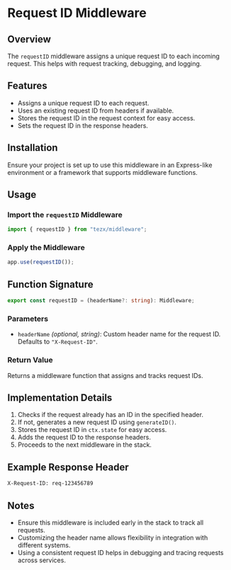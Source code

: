 # Request ID Middleware

## Overview

The `requestID` middleware assigns a unique request ID to each incoming request. This helps with request tracking, debugging, and logging.

## Features

- Assigns a unique request ID to each request.
- Uses an existing request ID from headers if available.
- Stores the request ID in the request context for easy access.
- Sets the request ID in the response headers.

## Installation

Ensure your project is set up to use this middleware in an Express-like environment or a framework that supports middleware functions.

## Usage

### Import the `requestID` Middleware

```ts
import { requestID } from "tezx/middleware";
```

### Apply the Middleware

```ts
app.use(requestID());
```

## Function Signature

```ts
export const requestID = (headerName?: string): Middleware;
```

### Parameters

- `headerName` _(optional, string)_: Custom header name for the request ID. Defaults to `"X-Request-ID"`.

### Return Value

Returns a middleware function that assigns and tracks request IDs.

## Implementation Details

1. Checks if the request already has an ID in the specified header.
2. If not, generates a new request ID using `generateID()`.
3. Stores the request ID in `ctx.state` for easy access.
4. Adds the request ID to the response headers.
5. Proceeds to the next middleware in the stack.

## Example Response Header

```bash
X-Request-ID: req-123456789
```

## Notes

- Ensure this middleware is included early in the stack to track all requests.
- Customizing the header name allows flexibility in integration with different systems.
- Using a consistent request ID helps in debugging and tracing requests across services.
